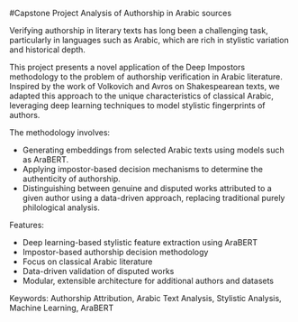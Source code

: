 #Capstone Project
Analysis of Authorship in Arabic sources

Verifying authorship in literary texts has long been a challenging task, particularly in languages such as Arabic, which are rich in stylistic variation and historical depth.

This project presents a novel application of the Deep Impostors methodology to the problem of authorship verification in Arabic literature. Inspired by the work of Volkovich and Avros on Shakespearean texts, we adapted this approach to the unique characteristics of classical Arabic, leveraging deep learning techniques to model stylistic fingerprints of authors.

The methodology involves:

- Generating embeddings from selected Arabic texts using models such as AraBERT.
- Applying impostor-based decision mechanisms to determine the authenticity of authorship.
- Distinguishing between genuine and disputed works attributed to a given author using a data-driven approach, replacing traditional purely philological analysis.

Features:

- Deep learning-based stylistic feature extraction using AraBERT
- Impostor-based authorship decision methodology
- Focus on classical Arabic literature
- Data-driven validation of disputed works
- Modular, extensible architecture for additional authors and datasets

Keywords: Authorship Attribution, Arabic Text Analysis, Stylistic Analysis, Machine Learning, AraBERT
